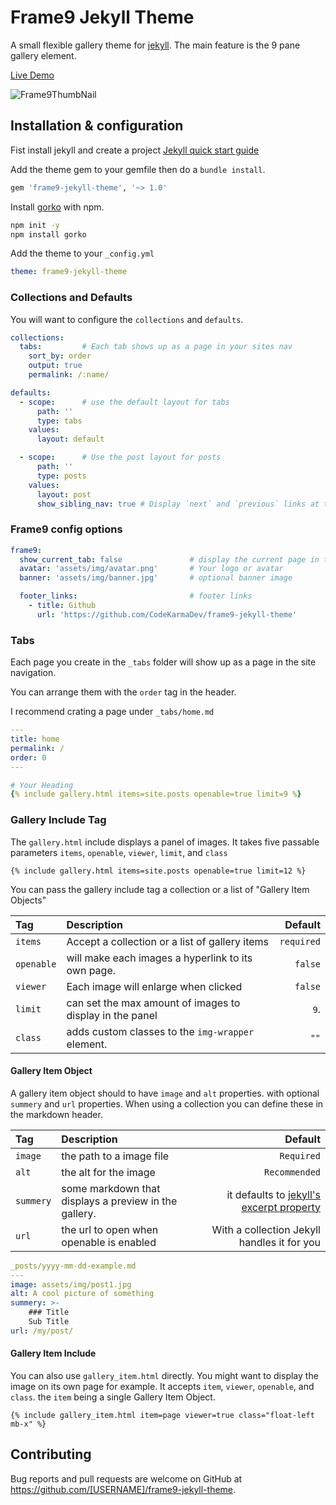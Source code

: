 
# Frame9 Jekyll Theme

A small flexible gallery theme for [jekyll](https://jekyllrb.com/).
The main feature is the 9 pane gallery element.

[Live Demo](https://frame9demo.codekarma.dev)

![Frame9ThumbNail](https://user-images.githubusercontent.com/5777735/129265363-45758a22-504a-4823-8f21-618923e756a7.png)


## Installation & configuration

Fist install jekyll and create a project
[Jekyll quick start guide](https://jekyllrb.com/docs/)

Add the theme gem to your gemfile then do a `bundle install`.
```ruby
gem 'frame9-jekyll-theme', '~> 1.0'
```

Install [gorko](https://github.com/andy-piccalilli/gorko) with npm.
```bash
npm init -y
npm install gorko
```


Add the theme to your `_config.yml`
```yml
theme: frame9-jekyll-theme
```

### Collections and Defaults
You will want to configure the `collections` and `defaults`.

```yml
collections:   
  tabs:         # Each tab shows up as a page in your sites nav
    sort_by: order
    output: true
    permalink: /:name/

defaults:
  - scope:      # use the default layout for tabs
      path: ''
      type: tabs
    values:
      layout: default

  - scope:      # Use the post layout for posts
      path: ''
      type: posts
    values:
      layout: post
      show_sibling_nav: true # Display `next` and `previous` links at the bottom of each post
```


### Frame9 config options
```yml
frame9:
  show_current_tab: false               # display the current page in the navigation.
  avatar: 'assets/img/avatar.png'       # Your logo or avatar
  banner: 'assets/img/banner.jpg'       # optional banner image

  footer_links:                         # footer links
    - title: Github
      url: 'https://github.com/CodeKarmaDev/frame9-jekyll-theme'
```


### Tabs

Each page you create in the `_tabs` folder will show up as a page in the site navigation.

You can arrange them with the `order` tag in the header.

I recommend crating a page under `_tabs/home.md`

```yml
---
title: home
permalink: /
order: 0
---

# Your Heading
{% include gallery.html items=site.posts openable=true limit=9 %}
```


### Gallery Include Tag


The `gallery.html` include displays a panel of images.
It takes five passable parameters `items`, `openable`, `viewer`, `limit`, and `class` 
```liquid
{% include gallery.html items=site.posts openable=true limit=12 %}
```

You can pass the gallery include tag a collection or a list of "Gallery Item Objects"


| Tag | Description | Default |
| :-- | :-- | --: |
| `items` | Accept a collection or a list of gallery items | `required` |
| `openable` | will make each images a hyperlink to its own page. | `false` |
| `viewer` | Each image will enlarge when clicked | `false` |
| `limit` | can set the max amount of images to display in the panel | `9`. |
| `class` | adds custom classes to the `img-wrapper` element. | `""` |


#### Gallery Item Object

A gallery item object should to have `image` and `alt` properties.
with optional `summery` and `url` properties.
When using a collection you can define these in the markdown header. 

| Tag | Description | Default |
| :-- | :-- | --: |
| `image` | the path to a image file | `Required` |
| `alt` | the alt for the image | `Recommended` |
| `summery` | some markdown that displays a preview in the gallery. | it defaults to [jekyll's excerpt property](https://jekyllrb.com/docs/posts/#post-excerpts) |
| `url` | the url to open when openable is enabled | With a collection Jekyll handles it for you |

```yaml
_posts/yyyy-mm-dd-example.md
---
image: assets/img/post1.jpg 
alt: A cool picture of something 
summery: >-                     
    ### Title
    Sub Title
url: /my/post/                      
```

#### Gallery Item Include

You can also use `gallery_item.html` directly.
You might want to display the image on its own page for example.
It accepts `item`, `viewer`, `openable`, and `class`.
the `item` being a single Gallery Item Object.

```liquid
{% include gallery_item.html item=page viewer=true class="float-left mb-x" %}
```


## Contributing

Bug reports and pull requests are welcome on GitHub at https://github.com/[USERNAME]/frame9-jekyll-theme.

